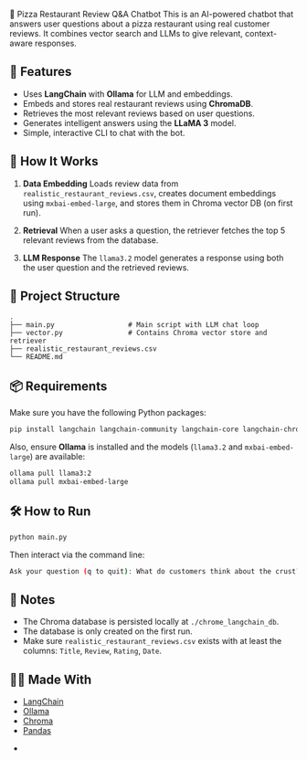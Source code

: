 🍕 Pizza Restaurant Review Q&A Chatbot
This is an AI-powered chatbot that answers user questions about a pizza restaurant using real customer reviews. It combines vector search and LLMs to give relevant, context-aware responses.

## 🧠 Features

* Uses **LangChain** with **Ollama** for LLM and embeddings.
* Embeds and stores real restaurant reviews using **ChromaDB**.
* Retrieves the most relevant reviews based on user questions.
* Generates intelligent answers using the **LLaMA 3** model.
* Simple, interactive CLI to chat with the bot.

## 🚀 How It Works

1. **Data Embedding**
   Loads review data from `realistic_restaurant_reviews.csv`, creates document embeddings using `mxbai-embed-large`, and stores them in Chroma vector DB (on first run).

2. **Retrieval**
   When a user asks a question, the retriever fetches the top 5 relevant reviews from the database.

3. **LLM Response**
   The `llama3.2` model generates a response using both the user question and the retrieved reviews.

## 📁 Project Structure

```
.
├── main.py                  # Main script with LLM chat loop
├── vector.py                # Contains Chroma vector store and retriever
├── realistic_restaurant_reviews.csv
└── README.md
```

## 📦 Requirements

Make sure you have the following Python packages:

```bash
pip install langchain langchain-community langchain-core langchain-chroma pandas
```

Also, ensure **Ollama** is installed and the models (`llama3.2` and `mxbai-embed-large`) are available:

```bash
ollama pull llama3:2
ollama pull mxbai-embed-large
```

## 🛠️ How to Run

```bash
python main.py
```

Then interact via the command line:

```bash
Ask your question (q to quit): What do customers think about the crust?
```

## 📌 Notes

* The Chroma database is persisted locally at `./chrome_langchain_db`.
* The database is only created on the first run.
* Make sure `realistic_restaurant_reviews.csv` exists with at least the columns: `Title`, `Review`, `Rating`, `Date`.


## 👨‍🍳 Made With

* [LangChain](https://www.langchain.com/)
* [Ollama](https://ollama.com/)
* [Chroma](https://www.trychroma.com/)
* [Pandas](https://pandas.pydata.org/)

-

